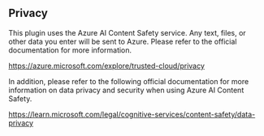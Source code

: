## Privacy

This plugin uses the Azure AI Content Safety service.
Any text, files, or other data you enter will be sent to Azure.
Please refer to the official documentation for more information.

https://azure.microsoft.com/explore/trusted-cloud/privacy

In addition, please refer to the following official documentation for more information on data privacy and security when using Azure AI Content Safety.

https://learn.microsoft.com/legal/cognitive-services/content-safety/data-privacy
